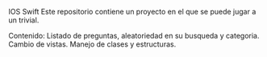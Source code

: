 IOS Swift
Este repositorio contiene un proyecto en el que se puede jugar a un trivial.

Contenido:
Listado de preguntas, aleatoriedad en su busqueda y categoria.
Cambio de vistas.
Manejo de clases y estructuras.
